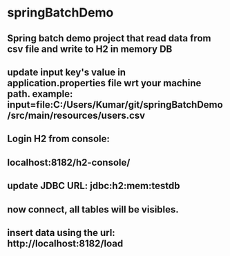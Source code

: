 # springBatchDemo
Spring batch demo project that read data from csv file and write to H2 in memory DB
---
update input key's value in application.properties file wrt your machine path.
example: input=file:C:/Users/Kumar/git/springBatchDemo/src/main/resources/users.csv
---
Login H2 from console:
---
localhost:8182/h2-console/
---
update JDBC URL: jdbc:h2:mem:testdb
---
now connect, all tables will be visibles.
---
insert data using the url: http://localhost:8182/load
---

